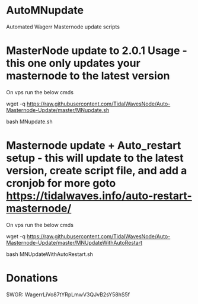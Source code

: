 # AutoMNupdate
Automated Wagerr Masternode update scripts

# MasterNode update to 2.0.1 Usage - this one only updates your masternode to the latest version

On vps run the below cmds

wget -q https://raw.githubusercontent.com/TidalWavesNode/Auto-Masternode-Update/master/MNupdate.sh

bash MNupdate.sh

# Masternode update + Auto_restart setup - this will update to the latest version, create script file, and add a cronjob for more goto https://tidalwaves.info/auto-restart-masternode/

On vps run the below cmds

wget -q https://raw.githubusercontent.com/TidalWavesNode/Auto-Masternode-Update/master/MNUpdateWithAutoRestart

bash MNUpdateWithAutoRestart.sh

# Donations
$WGR: WagerrLiVo87tYRpLmwV3QJvB2sY58hS5f
